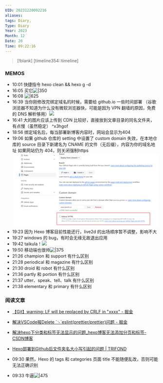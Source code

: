 ```yaml
---
UID: 20231220092216
aliases: 
tags: Diary,
Type: Diary
Year: 2023
Month: 12
Date: 20
Time: 09:22:16
---
```

> [!blank] 
> [timeline354::timeline]


### MEMOS
- 10:01 快捷指令 hexo clean && hexo g -d
- 16:05 买它![|350](Pasted%20Image%2020231220160503.jpeg)
- 16:08 ![|625](Pasted%20Image%2020231220160851.png)
- 16:39 当你刚修改完绑定域名的时候，需要给 github.io 一些时间部署 （谷歌浏览器不知道为什么没有微软浏览器快，可能是因为 VPN 翻墙的原因，免费的 DNS 解析够用）![](Pasted%20Image%2020231220163912.png)
- 16:41 大的图片应该上传到 CDN 比较好，直接放到文章目录的同名文件夹，有点慢（虽然稳定） ^x3hgof
- 18:56 绑定域名后，每当部署新博客内容时，网站会显示为404
- 19:06 如果 github 仓库的 setting 中设置了 custom domain 失效，在本地仓库的 source 目录下新建名为 CNAME 的文件（无后缀），内容为你的域名地址
  如果网站仍为 404，则关闭强制https![](asset/Pasted%20image%2020231220190720.png)
- 19:23 因为 Hexo 博客目前性能还行，live2d 的出场顺序暂不调整，影响不大
- 19:27 windows 的 bug，有时会无缘无故退出应用
- 19:42 taikula！![](Pasted%20Image%2020231220194239.png)
- 19:50 移动端也很帅![|375](Pasted%20Image%2020231220195039.jpeg)
- 21:26 champion 和 support 有什么区别
- 21:28 periodical 和 magazine 有什么区别
- 21:30 droid 和 robot 有什么区别
- 21:36 partly 和 portion 有什么区别
- 21:37 utter、speak、tell、talk 有什么区别
- 21:38 elementary 和 primary 有什么区别





### 阅读文章


- [【Git】warning: LF will be replaced by CRLF in "xxxx" - 掘金](https://juejin.cn/post/7011146890045554695?searchId=20231220092019BBCF50D3B9C389440792)
- [解决VSCode报Delete \`␍\`eslint(prettier/prettier)问题 - 掘金](https://juejin.cn/post/6979958982291292190)
- [解决hexo下分类和标签无法显示的问题\_hexo博客无法添加分页和标签-CSDN博客](https://blog.csdn.net/weixin_42118981/article/details/109462491)

- [Hexo部署到Github后文件夹名大小写引起的问题 | TRIFOND](https://trifond.github.io/2018/12/05/hexo-folder-ignore-case/)




- 09:30 果然，Hexo 的 tags 和 categories 页面 title 不能随便乱改，否则可能无法正确识别
- 09:33 牛逼![|475](Pasted%20Image%2020231220093306.png)